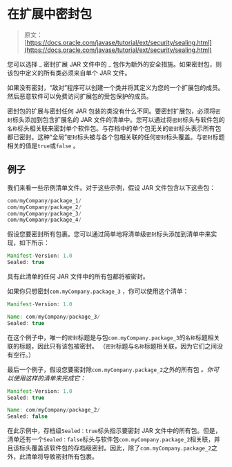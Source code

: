 # 在扩展中密封包

> 原文： [https://docs.oracle.com/javase/tutorial/ext/security/sealing.html](https://docs.oracle.com/javase/tutorial/ext/security/sealing.html)

您可以选择 _ 密封扩展 JAR 文件中的 _ 包作为额外的安全措施。如果密封包，则该包中定义的所有类必须来自单个 JAR 文件。

如果没有密封，“敌对”程序可以创建一个类并将其定义为您的一个扩展包的成员。然后恶意软件可以免费访问扩展包的受包保护的成员。

密封包的扩展与密封任何 JAR 包装的类没有什么不同。要密封扩展包，必须将`密封`标头添加到包含扩展名的 JAR 文件的清单中。您可以通过将`密封`标头与软件包的`名称`标头相关联来密封单个软件包。与存档中的单个包无关的`密封`标头表示所有包都已密封。这种“全局”`密封`标头被与各个包相关联的任何`密封`标头覆盖。与`密封`标题相关的值是`true`或`false` 。

## 例子

我们来看一些示例清单文件。对于这些示例，假设 JAR 文件包含以下这些包：

```java
com/myCompany/package_1/
com/myCompany/package_2/
com/myCompany/package_3/
com/myCompany/package_4/

```

假设您要密封所有包裹。您可以通过简单地将清单级`密封`标头添加到清单中来实现，如下所示：

```java
Manifest-Version: 1.0
Sealed: true

```

具有此清单的任何 JAR 文件中的所有包都将被密封。

如果你只想密封`com.myCompany.package_3` ，你可以使用这个清单：

```java
Manifest-Version: 1.0

Name: com/myCompany/package_3/
Sealed: true

```

在这个例子中，唯一的`密封`标题是与包`com.myCompany.package_3`的`名称`标题相关联的标题，因此只有该包被密封。 （`密封`标题与`名称`标题相关联，因为它们之间没有空行。）

最后一个例子，假设您要密封除`com.myCompany.package_2`之外的所有包 _。你可以使用这样的清单来完成它：_

```java
Manifest-Version: 1.0
Sealed: true

Name: com/myCompany/package_2/
Sealed: false

```

在此示例中，存档级`Sealed：true`标头指示要密封 JAR 文件中的所有包。但是，清单还有一个`Sealed：false`标头与软件包`com.myCompany.package_2`相关联，并且该标头覆盖该软件包的存档级密封。因此，除了`com.myCompany.package_2`之外，此清单将导致密封所有包裹。